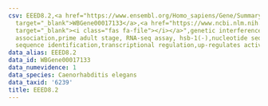 ```yaml
---
csv: EEED8.2,<a href="https://www.ensembl.org/Homo_sapiens/Gene/Summary?db=core;g=WBGene00017133"
  target="_blank">WBGene00017133</a>,<a href="https://www.ncbi.nlm.nih.gov/pubmed/30894454"
  target="_blank"><i class="fas fa-file"></i></a>",genetic interference,functional
  association,prime adult stage, RNA-seq assay, hsb-1(-),nucleotide sequence identification,nucleotide
  sequence identification,transcriptional regulation,up-regulates activity
data_alias: EEED8.2
data_id: WBGene00017133
data_numevidence: 1
data_species: Caenorhabditis elegans
data_taxid: '6239'
title: EEED8.2
---
```

